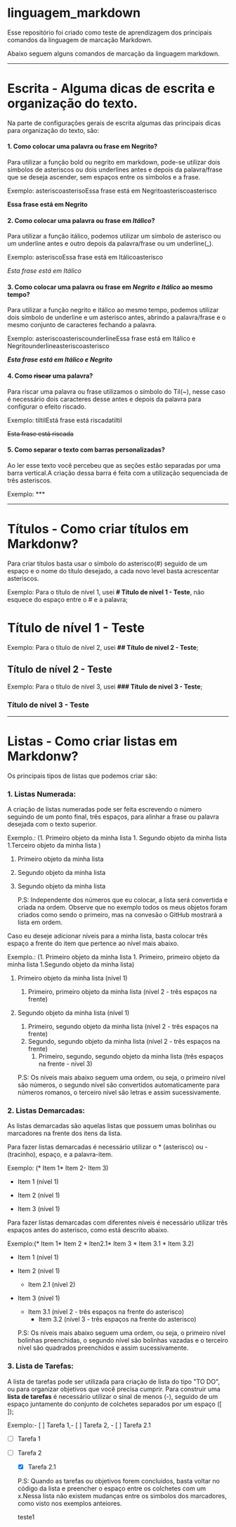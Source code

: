 # linguagem_markdown
Esse repositório foi criado como teste de aprendizagem dos principais comandos da linguagem de marcação Markdown.

Abaixo seguem alguns comandos de marcação da linguagem markdown.

***
# Escrita - Alguma dicas de escrita e organização do texto.

Na parte de configurações gerais de escrita algumas das principais dicas para organização do texto, são:

#### 1. Como colocar uma palavra ou frase em **Negrito**?

   Para utilizar a função bold ou negrito em markdown, pode-se utilizar dois símbolos de asteriscos ou dois underlines antes e depois da palavra/frase que se deseja ascender, sem espaços entre os simbolos e a frase.
   
   Exemplo: asteriscoasterisoEssa frase está em Negritoasteriscoasterisco
   
   **Essa frase está em Negrito**

#### 2. Como colocar uma palavra ou frase em _Itálico_?

   Para utilizar a função itálico, podemos utilizar um símbolo de asterisco ou um underline antes e outro depois da palavra/frase ou um underline(_).
   
   Exemplo: asteriscoEssa frase está em Itálicoasterisco
   
   *Esta frase está em Itálico*
   
 
#### 3. Como colocar uma palavra ou frase em __*Negrito e Itálico*__ ao mesmo tempo?

   Para utilizar a função negrito e itálico ao mesmo tempo, podemos utilizar dois símbolo de underline e um asterisco antes, abrindo a palavra/frase e o mesmo conjunto de caracteres fechando a palavra.
   
   Exemplo: asteriscoasteriscounderlineEssa frase está em Itálico e Negritounderlineasteriscoasterisco
   
   __*Esta frase está em Itálico e Negrito*__

#### 4. Como ~~riscar~~ uma palavra?

   Para riscar uma palavra ou frase utilizamos o símbolo do Til(~), nesse caso é necessário dois caracteres desse antes e depois da palavra para configurar o efeito riscado.
   
   Exemplo: tiltilEstá frase está riscadatiltil
   
   ~~Esta frase está riscada~~
   
#### 5. Como separar o texto com barras personalizadas?

   Ao ler esse texto você percebeu que as seções estão separadas por uma barra vertical.A criação dessa barra é feita com a utilização sequenciada de três asteriscos.
   
   Exemplo: ***

***
# Títulos - Como criar títulos em Markdonw?
Para criar títulos basta usar o símbolo do asterisco(#) seguido de um espaço e o nome do título desejado, a cada novo level basta acrescentar asteriscos.

Exemplo: Para o título de nível 1, usei **# Título de nivel 1 - Teste**, não esquece do espaço entre o # e a palavra;
# Título de nível 1 - Teste

Exemplo: Para o título de nível 2, usei **## Título de nivel 2 - Teste**;
## Título de nível 2 - Teste

Exemplo: Para o título de nível 3, usei **### Título de nivel 3 - Teste**;
### Título de nível 3 - Teste

***

# Listas - Como criar listas em Markdonw?
Os principais tipos de listas que podemos criar são:

### 1. Listas Numerada: 

   A criação de listas numeradas pode ser feita escrevendo o número seguindo de um ponto final, três espaços, para alinhar a frase ou palavra desejada com o texto superior. 

   Exemplo.: (1. Primeiro objeto da minha lista 1. Segundo objeto da minha lista 1.Terceiro objeto da minha lista )

1. Primeiro objeto da minha lista
1. Segundo objeto da minha lista
1. Segundo objeto da minha lista

   P.S: Independente dos números que eu colocar, a lista será convertida e criada na ordem. Observe que no exemplo todos os meus objetos foram criados como sendo o primeiro, mas na convesão o GitHub mostrará a lista em ordem.

Caso eu deseje adicionar níveis para a minha lista, basta colocar três espaço a frente do item que pertence ao nível mais abaixo.
   
   Exemplo.: (1. Primeiro objeto da minha lista   1. Primeiro, primeiro objeto da minha lista 1.Segundo objeto da minha lista)

1. Primeiro objeto da minha lista (nível 1)
   1. Primeiro, primeiro objeto da minha lista (nível 2 - três espaços na frente)
1. Segundo objeto da minha lista (nível 1)
   1. Primeiro, segundo objeto da minha lista (nível 2 - três espaços na frente)
   2. Segundo, segundo objeto da minha lista (nível 2 - três espaços na frente)
       1. Primeiro, segundo, segundo objeto da minha lista (três espaços na frente - nível 3) 
               
   P.S: Os níveis mais abaixo seguem uma ordem, ou seja, o primeiro nível são números, o segundo nível são convertidos automaticamente para números romanos, o terceiro nível são letras e assim sucessivamente.

### 2. Listas Demarcadas: 

   As listas demarcadas são aquelas listas que possuem umas bolinhas ou marcadores na frente dos itens da lista.

Para fazer listas demarcadas é necessário utilizar o * (asterisco) ou - (tracinho), espaço, e a palavra-item.
  
  Exemplo: (* Item 1* Item 2- Item 3)

* Item 1 (nível 1)
- Item 2 (nível 1)
* Item 3 (nível 1)

Para fazer listas demarcadas com diferentes níveis é necessário utilizar três espaços antes do asterisco, como está descrito abaixo.
  
  Exemplo:(* Item 1* Item 2   * Iten2.1* Item 3   * Item 3.1   * Item 3.2)
   
* Item 1 (nível 1)
* Item 2 (nível 1)
   * Item 2.1 (nível 2)
* Item 3 (nível 1)
   * Item 3.1 (nível 2 - três espaços na frente do asterisco)
       * Item 3.2 (nível 3 - três espaços na frente do asterisco)
       
   P.S: Os níveis mais abaixo seguem uma ordem, ou seja, o primeiro nível bolinhas preenchidas, o segundo nível são bolinhas vazadas e o terceiro nível são quadrados preenchidos e assim sucessivamente.

### 3. Lista de Tarefas:

   A lista de tarefas pode ser utilizada para criação de lista do tipo "TO DO", ou para organizar objetivos que você precisa cumprir. 
Para construir uma **lista de tarefas** é necessário utilizar o sinal de menos (-), seguido de um espaço juntamente do conjunto de colchetes separados por um espaço ([ ]);

   Exemplo:- [ ] Tarefa 1,- [ ] Tarefa 2,   - [ ] Tarefa 2.1

- [ ] Tarefa 1
- [ ] Tarefa 2
   - [x] Tarefa 2.1
 
   P.S: Quando as tarefas ou objetivos forem concluidos, basta voltar no código da lista e preencher o espaço entre os colchetes com um x.Nessa lista não existem mudanças entre os simbolos dos marcadores, como visto nos exemplos anteiores.

   teste1
   
   

       
  

